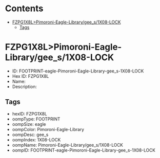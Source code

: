 



Contents
========

* [FZPG1X8L>Pimoroni-Eagle-Library/gee_s/1X08-LOCK](#fzpg1x8lpimoroni-eagle-librarygee_s1x08-lock)
	* [Tags](#tags)

# FZPG1X8L>Pimoroni-Eagle-Library/gee_s/1X08-LOCK

- ID: FOOTPRINT-eagle-Pimoroni-Eagle-Library-gee_s-1X08-LOCK
- Hex ID: FZPG1X8L
- Name: 
- Description: 

## Tags

- hexID: FZPG1X8L
- oompType: FOOTPRINT
- oompSize: eagle
- oompColor: Pimoroni-Eagle-Library
- oompDesc: gee_s
- oompIndex: 1X08-LOCK
- oompName: Pimoroni-Eagle-Library/gee_s/1X08-LOCK
- oompID: FOOTPRINT-eagle-Pimoroni-Eagle-Library-gee_s-1X08-LOCK

